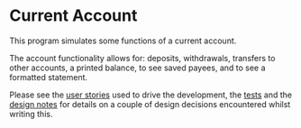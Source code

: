# Current Account

This program simulates some functions of a current account.

The account functionality allows for: deposits, withdrawals, transfers to other accounts, a printed balance, to see saved payees, and to see a formatted statement.

Please see the [user stories](https://github.com/roryai/current_account/blob/master/current_account/user_stories.md) used to drive the development, the [tests](https://github.com/roryai/current_account/tree/master/current_account/spec) and the [design notes](https://github.com/roryai/current_account/blob/master/current_account/design_notes.md) for details on a couple of design decisions encountered whilst writing this.
